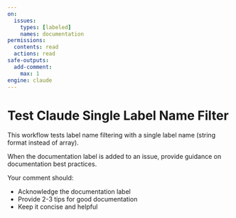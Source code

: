```yaml
---
on:
  issues:
    types: [labeled]
    names: documentation
permissions:
  contents: read
  actions: read
safe-outputs:
  add-comment:
    max: 1
engine: claude
---
```


# Test Claude Single Label Name Filter

This workflow tests label name filtering with a single label name (string format instead of array).

When the documentation label is added to an issue, provide guidance on documentation best practices.

Your comment should:
- Acknowledge the documentation label
- Provide 2-3 tips for good documentation
- Keep it concise and helpful
